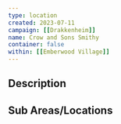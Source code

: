 ```yaml
---
type: location
created: 2023-07-11
campaign: [[Drakkenheim]]
name: Crow and Sons Smithy
container: false
within: [[Emberwood Village]]
---
```


## Description


## Sub Areas/Locations

<!-- QueryToSerialize: LIST FROM "TTRPG/Drakkenheim/Locations" WHERE within = "Crow and Sons Smithy" -->

